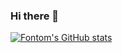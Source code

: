 ### Hi there 👋


[![Fontom's GitHub stats](https://github-readme-stats.vercel.app/api?username=Fontom71)](https://github.com/Fontom71/github-readme-stats)
<!--
**Fontom71/Fontom71** is a ✨ _special_ ✨ repository because its `README.md` (this file) appears on your GitHub profile.

Here are some ideas to get you started:

- 🔭 I’m currently working on ...
- 🌱 I’m currently learning ...
- 👯 I’m looking to collaborate on ...
- 🤔 I’m looking for help with ...
- 💬 Ask me about ...
- 📫 How to reach me: ...
- 😄 Pronouns: ...
- ⚡ Fun fact: ...
-->
